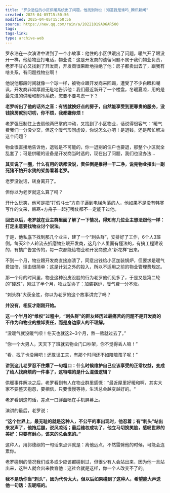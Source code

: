 ```yaml
---
title: "罗永浩住的小区供暖系统出了问题，他找到物业：知道我是谁吗_腾讯新闻"
created: 2025-04-05T15:50:56
modified: 2025-04-05T15:50:56
source: https://new.qq.com/rain/a/20221019A06AR500
tags:
tags-link:
type: archive-web
---
```


罗永浩在一次演讲中讲到了一个小故事：他住的小区供暖出了问题，暖气开了跟没开一样，他给物业打电话，物业说：这是开发商的遗留问题不属于我们物业负责，老罗不甘心又找到了开发商，开发商很果断地拒绝了他：房子都卖出去了，跟我有啥关系，有问题找物业啊！

他说他那段时间就像一个球一样，被物业跟开发商来回踢，遭受了不少白眼和嘲讽，开发商非常厚颜无耻地告诉他：我们最近新开了一个楼盘，冬暖夏凉，用的是最先进的供暖和制冷系统，您要不要考虑一下？

**老罗听出了他的话外之音：有钱就换好点的房子，自然能享受到更尊贵的服务，没钱换房就别叨叨，你不烦，我都嫌你烦！**

老罗强压制住上去扇他两巴掌的冲动，又找到了小区物业，话说得很客气：“暖气费我们一分没少交，但这个暖气形同虚设，你说怎么办吧！是退钱，还是帮忙解决这个问题？

物业很直接地告诉他，退钱是不可能的，你一退别的住户也要退，那整个小区就全乱套了；可是供暖的设备是开发商当时选的，现在出了问题，我们也没办法...

**其实说了一圈，什么有用的话都没说，责任倒是推得一干二净，说完物业摆出一副死猪不怕开水烫的架势看着老罗。**

老罗没说话，转身离开了。

但你以为老罗就这么算了吗？

开什么玩笑，他可是把“打假斗士”方舟子逼到电梯角落的人，他如果不是没有韩寒写作的文采，韩寒+方舟子一起打嘴仗都不一定能干过他。

**回去以后，老罗就在业主群里面了解了一下情况，得知有几位业主想法跟他一样：打定主意要找物业讨个说法。**

于是，他私底下找到那几个业主，建了一个“刺头群”，安排好了工作，6个人3班倒。每天2个人轮流去折磨物业跟开发商，这几个人里面有懂法的，有搞工程建设的，有搞广告宣传的，每一次都能给物业和开发商整点“新花样”出来。

不到一个月，物业跟开发商直接崩溃了，同意出钱给小区加装锅炉，但要求是暖气费加倍，理由很简单：这是计划之外的投入，所以不适用之前的物业管理费规定。

那一个月的时间里，物业这种没皮没脸的行为老罗他们见多了，于是又是第二轮的“硬怼”，刚过了半个月，物业妥协了：加装锅炉，暖气费一分不涨。

“刺头群”大获全胜，你以为老罗的这个故事讲完了吗？

**并没有，相反才刚刚开始。**

**这一个半月的“维权”过程中，“刺头群”的群友经历过最痛苦的问题不是开发商的不作为和物业的推卸责任，而是身边家人的不理解。**

“没暖气就没暖气呗！冬天也就这2~3个月，熬一熬就过去了。”

“你一个大男人，天天下了班就去物业门口吵架，你不觉得丢人嘛！”

“看，找了也没用吧！还耽误工夫，有那个时间还不如陪陪孩子呢！”

**讲到这儿老罗忍不住爆了一句粗口：什么时候维护自己应该享受的正常权益，变成了给人找麻烦的一件事了，这特喵的是什么混蛋逻辑？**

供暖事件解决之后，老罗看到有人在物业群里感慨：“最近屋里好暖和啊，其实大家不要整天抱怨，要相信，只要慢慢等待，生活总会越变越好的。“

老罗看到这句话，差点一口鲜血喷在手机屏幕上。

演讲的最后，老罗说：

**“这个世界上，最无耻的就是这种人，不公平的事出现时，他忍着；有“刺头”站出来发声了，他拖后腿，说风凉话；最后维权成功了，他立马切换笑脸，感叹世界的美好：只要有耐心，该来的总会来的。”**

这种人，用郭德纲的一句话来点评就是：离他远点，不然雷劈他的时候，可能会连累你。

老罗碰到的情况我们或多或少应该都碰到过，但很少有人会站出来，因为他一旦站出来，这种人就会出来教育他：这社会就是这样，你一个人改变不了的。

**我不是劝你当“刺头”，因为代价太大，但以后如果碰到了这种人，希望能大声送他一句话：去昵喵的。**
